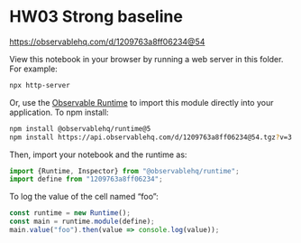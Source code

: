 # HW03 Strong baseline

https://observablehq.com/d/1209763a8ff06234@54

View this notebook in your browser by running a web server in this folder. For
example:

~~~sh
npx http-server
~~~

Or, use the [Observable Runtime](https://github.com/observablehq/runtime) to
import this module directly into your application. To npm install:

~~~sh
npm install @observablehq/runtime@5
npm install https://api.observablehq.com/d/1209763a8ff06234@54.tgz?v=3
~~~

Then, import your notebook and the runtime as:

~~~js
import {Runtime, Inspector} from "@observablehq/runtime";
import define from "1209763a8ff06234";
~~~

To log the value of the cell named “foo”:

~~~js
const runtime = new Runtime();
const main = runtime.module(define);
main.value("foo").then(value => console.log(value));
~~~

